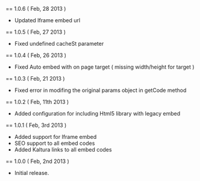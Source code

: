 == 1.0.6 ( Feb, 28 2013 )
 - Updated Iframe embed url

== 1.0.5 ( Feb, 27 2013 )
 - Fixed undefined cacheSt parameter
 
== 1.0.4 ( Feb, 26 2013 )
 - Fixed Auto embed with on page target ( missing width/height for target )

== 1.0.3 ( Feb, 21 2013 )
 - Fixed error in modifing the original params object in getCode method

== 1.0.2 ( Feb, 11th 2013 )
 - Added configuration for including Html5 library with legacy embed

== 1.0.1 ( Feb, 3rd 2013 )
 - Added support for Iframe embed
 - SEO support to all embed codes
 - Added Kaltura links to all embed codes

== 1.0.0 ( Feb, 2nd 2013 )
 - Initial release.
